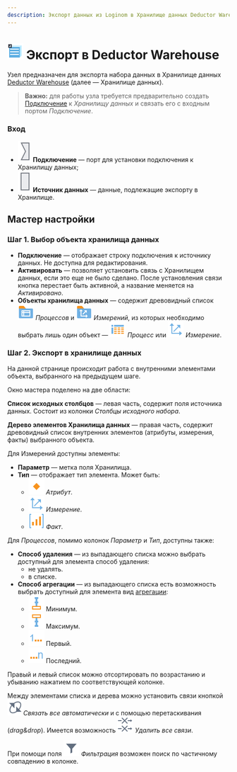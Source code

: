 ```yaml
---
description: Экспорт данных из Loginom в Хранилище данных Deductor Warehouse. Мастер настройки.
---
```

# ![ ](./../../images/icons/common/data-sources/wh-datawarehouse-export_default.svg) Экспорт в Deductor Warehouse

Узел предназначен для экспорта набора данных в Хранилище данных [Deductor Warehouse](./../../data-format/data-warehouse.md) (далее — Хранилище данных).

> **Важно:** для работы узла требуется предварительно создать [Подключение](./../connections/README.md) к *Хранилищу данных* и связать его с входным портом *Подключение*.

### Вход

* ![ ](./../../images/icons/app/node/ports/inputs/link_inactive.svg) **Подключение** — порт для установки подключения к Хранилищу данных;
* ![ ](./../../images/icons/app/node/ports/inputs/table_inactive.svg) **Источник данных** — данные, подлежащие экспорту в Хранилище.

## Мастер настройки

### Шаг 1. Выбор объекта хранилища данных

* **Подключение** — отображает строку подключения к источнику данных. Не доступна для редактирования.
* **Активировать** — позволяет установить связь с Хранилищем данных, если это еще не было сделано. После установления связи кнопка перестает быть активной, а название меняется на *Активировано*.
* **Объекты хранилища данных** — содержит древовидный список ![Процессы](./../../images/icons/imports/dwh/data-warehouse/fact-tables-folder_default.svg) *Процессов* и ![Измерения](./../../images/icons/imports/dwh/data-warehouse/dimensions-folder_default.svg) *Измерений*, из которых необходимо выбрать лишь один объект — ![Процесс](./../../images/icons/imports/dwh/data-warehouse/fact-table_default.svg) *Процесс* или ![Измерение](./../../images/icons/imports/dwh/data-warehouse/dimension_default.svg) *Измерение*.

### Шаг 2. Экспорт в хранилище данных

На данной странице происходит работа с внутренними элементами объекта, выбранного на предыдущем шаге.

Окно мастера поделено на две области:

**Список исходных столбцов** — левая часть, содержит поля источника данных. Состоит из колонки *Столбцы исходного набора*.

**Дерево элементов Хранилища данных** — правая часть, содержит древовидный список внутренних элементов (атрибуты, измерения, факты) выбранного объекта.

Для Измерений доступны элементы:

* **Параметр** — метка поля Хранилища.
* **Тип** — отображает тип элемента. Может быть:
  * ![Атрибут](./../../images/icons/imports/dwh/data-warehouse/attribute_default.svg) *Атрибут*.
  * ![Измерение](./../../images/icons/imports/dwh/data-warehouse/dimension_default.svg) *Измерение*.
  * ![Факт](./../../images/icons/imports/dwh/data-warehouse/fact_default.svg) *Факт*.
  

Для *Процессов*, помимо колонок *Параметр* и *Тип*, доступны также:

* **Способ удаления** — из выпадающего списка можно выбрать доступный для элемента способ удаления:
    * не удалять.
    * в списке.
* **Способ агрегации** — из выпадающего списка есть возможность выбрать доступный для элемента вид [агрегации](./../../processors/func/aggregation-functions.md):
    * ![](./../../images/icons/common/aggregations/factor-min_default.svg) Минимум.
    * ![](./../../images/icons/common/aggregations/factor-max_default.svg) Максимум.
    * ![](./../../images/icons/common/aggregations/factor-stat-first_default.svg) Первый.
    * ![](./../../images/icons/common/aggregations/factor-stat-last_default.svg) Последний.

Правый и левый список можно отсортировать по возрастанию и убыванию нажатием по соответствующей колонке.

Между элементами списка и дерева можно установить связи кнопкой ![ ](./../../images/icons/common/toolbar-controls/toolbar-controls_18x18_auto-connect_default.svg)*Связать все автоматически* и с помощью перетаскивания (*drag&drop*).
Имеется возможность ![ ](./../../images/icons/common/toolbar-controls/remove-all-links_default.svg) *Удалить все связи*.

При помощи поля ![фильтр](./../../images/icons/common/toolbar-controls/filter_default.svg) *Фильтрация* возможен поиск по частичному совпадению в колонке.



